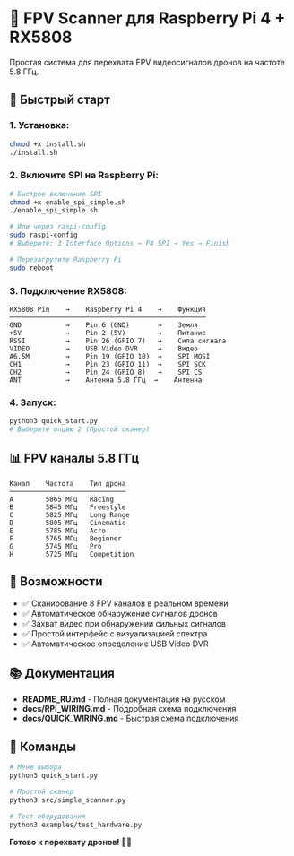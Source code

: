 # 🚁 FPV Scanner для Raspberry Pi 4 + RX5808

Простая система для перехвата FPV видеосигналов дронов на частоте 5.8 ГГц.

## 🚀 Быстрый старт

### **1. Установка:**
```bash
chmod +x install.sh
./install.sh
```

### **2. Включите SPI на Raspberry Pi:**
```bash
# Быстрое включение SPI
chmod +x enable_spi_simple.sh
./enable_spi_simple.sh

# Или через raspi-config
sudo raspi-config
# Выберите: 3 Interface Options → P4 SPI → Yes → Finish

# Перезагрузите Raspberry Pi
sudo reboot
```

### **3. Подключение RX5808:**
```
RX5808 Pin    →    Raspberry Pi 4    →    Функция
─────────────────────────────────────────────────
GND           →    Pin 6 (GND)       →    Земля
+5V           →    Pin 2 (5V)        →    Питание
RSSI          →    Pin 26 (GPIO 7)   →    Сила сигнала
VIDEO         →    USB Video DVR     →    Видео
A6.5M         →    Pin 19 (GPIO 10)  →    SPI MOSI
CH1           →    Pin 23 (GPIO 11)  →    SPI SCK
CH2           →    Pin 24 (GPIO 8)   →    SPI CS
ANT           →    Антенна 5.8 ГГц  →    Антенна
```

### **4. Запуск:**
```bash
python3 quick_start.py
# Выберите опцию 2 (Простой сканер)
```

## 📊 FPV каналы 5.8 ГГц

```
Канал    Частота    Тип дрона
─────────────────────────────
A        5865 МГц   Racing
B        5845 МГц   Freestyle  
C        5825 МГц   Long Range
D        5805 МГц   Cinematic
E        5785 МГц   Acro
F        5765 МГц   Beginner
G        5745 МГц   Pro
H        5725 МГц   Competition
```

## 🎯 Возможности

- ✅ Сканирование 8 FPV каналов в реальном времени
- ✅ Автоматическое обнаружение сигналов дронов
- ✅ Захват видео при обнаружении сильных сигналов
- ✅ Простой интерфейс с визуализацией спектра
- ✅ Автоматическое определение USB Video DVR

## 📚 Документация

- **README_RU.md** - Полная документация на русском
- **docs/RPI_WIRING.md** - Подробная схема подключения
- **docs/QUICK_WIRING.md** - Быстрая схема подключения

## 🔧 Команды

```bash
# Меню выбора
python3 quick_start.py

# Простой сканер
python3 src/simple_scanner.py

# Тест оборудования
python3 examples/test_hardware.py
```

**Готово к перехвату дронов! 🚁📡**
